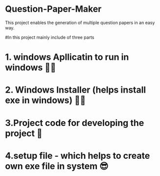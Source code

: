 # Question-Paper-Maker
This project enables the generation of multiple question papers in an easy way.

#In this project mainly include of three parts

# 1. windows Apllicatin to run in windows 🐱‍👤


# 2. Windows Installer (helps install exe in windows) 🐱‍💻

# 3.Project code for developing the project 🎉


# 4.setup file - which helps to create own exe file in system 😎
